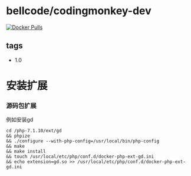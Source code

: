 # bellcode/codingmonkey-dev

[![Docker Pulls](https://img.shields.io/docker/pulls/bellcode/codingmonkey-dev.svg)](https://hub.docker.com/r/bellcode/codingmonkey-dev/)

## tags

- 1.0


# 安装扩展

### 源码包扩展

例如安装gd
```
cd /php-7.1.10/ext/gd
&& phpize
&& ./configure --with-php-config=/usr/local/bin/php-config
&& make
&& make install
&& touch /usr/local/etc/php/conf.d/docker-php-ext-gd.ini
&& echo extension=gd.so >> /usr/local/etc/php/conf.d/docker-php-ext-gd.ini
```
